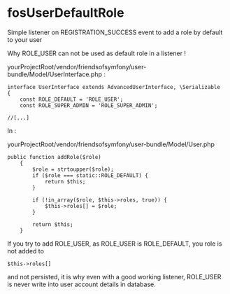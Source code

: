 # fosUserDefaultRole
Simple listener on REGISTRATION_SUCCESS event to add a role by default to your user

Why ROLE_USER can not be used as default role in a listener !

yourProjectRoot/vendor/friendsofsymfony/user-bundle/Model/UserInterface.php :

```
interface UserInterface extends AdvancedUserInterface, \Serializable
{
    const ROLE_DEFAULT = 'ROLE_USER';
    const ROLE_SUPER_ADMIN = 'ROLE_SUPER_ADMIN';

//[...]
```

In :

yourProjectRoot/vendor/friendsofsymfony/user-bundle/Model/User.php

 

```
public function addRole($role)
    {
        $role = strtoupper($role);
        if ($role === static::ROLE_DEFAULT) {
            return $this;
        }

        if (!in_array($role, $this->roles, true)) {
            $this->roles[] = $role;
        }

        return $this;
    }
```


If you try to add ROLE_USER, as ROLE_USER is ROLE_DEFAULT, you role is not added to 

```$this->roles[]```

and not persisted, it is why even with a good working listener, ROLE_USER is never write into user account details in database.
